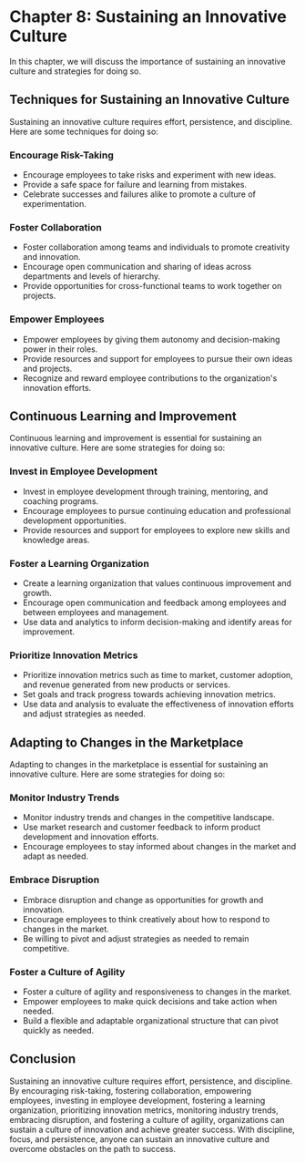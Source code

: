 Chapter 8: Sustaining an Innovative Culture
===========================================

In this chapter, we will discuss the importance of sustaining an innovative culture and strategies for doing so.

Techniques for Sustaining an Innovative Culture
-----------------------------------------------

Sustaining an innovative culture requires effort, persistence, and discipline. Here are some techniques for doing so:

### Encourage Risk-Taking

* Encourage employees to take risks and experiment with new ideas.
* Provide a safe space for failure and learning from mistakes.
* Celebrate successes and failures alike to promote a culture of experimentation.

### Foster Collaboration

* Foster collaboration among teams and individuals to promote creativity and innovation.
* Encourage open communication and sharing of ideas across departments and levels of hierarchy.
* Provide opportunities for cross-functional teams to work together on projects.

### Empower Employees

* Empower employees by giving them autonomy and decision-making power in their roles.
* Provide resources and support for employees to pursue their own ideas and projects.
* Recognize and reward employee contributions to the organization's innovation efforts.

Continuous Learning and Improvement
-----------------------------------

Continuous learning and improvement is essential for sustaining an innovative culture. Here are some strategies for doing so:

### Invest in Employee Development

* Invest in employee development through training, mentoring, and coaching programs.
* Encourage employees to pursue continuing education and professional development opportunities.
* Provide resources and support for employees to explore new skills and knowledge areas.

### Foster a Learning Organization

* Create a learning organization that values continuous improvement and growth.
* Encourage open communication and feedback among employees and between employees and management.
* Use data and analytics to inform decision-making and identify areas for improvement.

### Prioritize Innovation Metrics

* Prioritize innovation metrics such as time to market, customer adoption, and revenue generated from new products or services.
* Set goals and track progress towards achieving innovation metrics.
* Use data and analysis to evaluate the effectiveness of innovation efforts and adjust strategies as needed.

Adapting to Changes in the Marketplace
--------------------------------------

Adapting to changes in the marketplace is essential for sustaining an innovative culture. Here are some strategies for doing so:

### Monitor Industry Trends

* Monitor industry trends and changes in the competitive landscape.
* Use market research and customer feedback to inform product development and innovation efforts.
* Encourage employees to stay informed about changes in the market and adapt as needed.

### Embrace Disruption

* Embrace disruption and change as opportunities for growth and innovation.
* Encourage employees to think creatively about how to respond to changes in the market.
* Be willing to pivot and adjust strategies as needed to remain competitive.

### Foster a Culture of Agility

* Foster a culture of agility and responsiveness to changes in the market.
* Empower employees to make quick decisions and take action when needed.
* Build a flexible and adaptable organizational structure that can pivot quickly as needed.

Conclusion
----------

Sustaining an innovative culture requires effort, persistence, and discipline. By encouraging risk-taking, fostering collaboration, empowering employees, investing in employee development, fostering a learning organization, prioritizing innovation metrics, monitoring industry trends, embracing disruption, and fostering a culture of agility, organizations can sustain a culture of innovation and achieve greater success. With discipline, focus, and persistence, anyone can sustain an innovative culture and overcome obstacles on the path to success.

